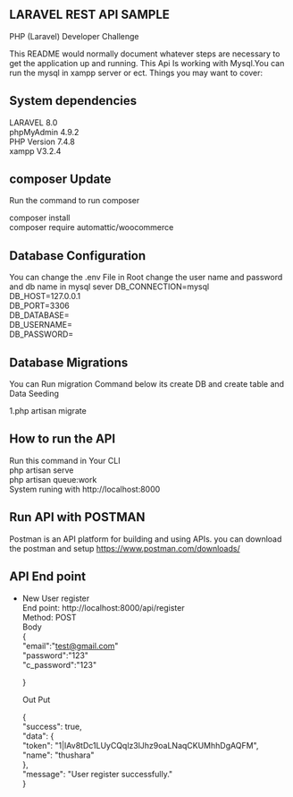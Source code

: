 LARAVEL REST API SAMPLE
--------------------------------------
PHP (Laravel) Developer Challenge

This README would normally document whatever steps are necessary to get the application up and running.
This Api Is working with Mysql.You can run the mysql in xampp server or ect.
Things you may want to cover:

System dependencies
-------------------------------------
LARAVEL 8.0<br>
phpMyAdmin 4.9.2<br>
PHP Version 7.4.8<br>
xampp V3.2.4<br>

composer Update
-------------------------------------------------
Run the command to run composer<br>

composer install<br>
composer require automattic/woocommerce


Database Configuration
-------------------------------------
You can change the .env File in Root
change the  user name and password and db name in mysql sever
DB_CONNECTION=mysql<br>
DB_HOST=127.0.0.1<br>
DB_PORT=3306<br>
DB_DATABASE=<br>
DB_USERNAME=<br>
DB_PASSWORD=<br>

Database Migrations
------------------------------------------
You can Run migration Command below its create DB and create table and Data Seeding<br>

1.php artisan migrate

How to run the API
----------------------------------
Run this command in Your CLI<br>
php artisan serve<br>
php artisan queue:work<br>
System runing with http://localhost:8000

Run API with POSTMAN
---------------------------------------------
Postman is an API platform for building and using APIs. you can download the postman and setup 
https://www.postman.com/downloads/

API End point
-----------------------------------------------

* New User register<br>
    End point: http://localhost:8000/api/register<br>
    Method: POST<br>
    Body<br>
    {<br>
        "email":"test@gmail.com"<br>
        "password":"123"<br>
        "c_password":"123"<br>

    }<br>

    Out Put<br>

    {<br>
    "success": true,<br>
    "data": {<br>
        "token": "1|IAv8tDc1LUyCQqlz3lJhz9oaLNaqCKUMhhDgAQFM",<br>
        "name": "thushara"<br>
    },<br>
    "message": "User register successfully."<br>
    }